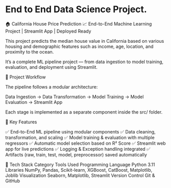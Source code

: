 # End to End Data Science Project.
🏠 California House Price Prediction
📈 End-to-End Machine Learning Project | Streamlit App | Deployed Ready

This project predicts the median house value in California based on various housing and demographic features such as income, age, location, and proximity to the ocean.

It’s a complete ML pipeline project — from data ingestion to model training, evaluation, and deployment using Streamlit.

🚀 Project Workflow

The pipeline follows a modular architecture:

Data Ingestion → Data Transformation → Model Training → Model Evaluation → Streamlit App


Each stage is implemented as a separate component inside the src/ folder.

🧠 Key Features

✅ End-to-End ML pipeline using modular components
✅ Data cleaning, transformation, and scaling
✅ Model training & evaluation with multiple regressors
✅ Automatic model selection based on R² Score
✅ Streamlit web app for live predictions
✅ Logging & Exception handling integrated
✅ Artifacts (raw, train, test, model, preprocessor) saved automatically

🧩 Tech Stack
Category	Tools Used
Programming Language	Python 3.11
Libraries	NumPy, Pandas, Scikit-learn, XGBoost, CatBoost, Matplotlib, Joblib
Visualization	Seaborn, Matplotlib, Streamlit
Version Control	Git & GitHub
